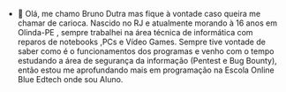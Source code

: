 - 👋 Olá, me chamo Bruno Dutra mas fique à vontade caso queira me chamar de carioca. Nascido no RJ e atualmente morando à 16 anos em Olinda-PE , sempre trabalhei na área técnica de informática
com reparos de notebooks ,PCs e Vídeo Games. Sempre tive vontade de saber como é o funcionamentos dos programas e venho com o tempo estudando a área de segurança da informação (Pentest e Bug Bounty),
então estou me aprofundando mais em programação na Escola Online Blue Edtech onde sou Aluno. 
